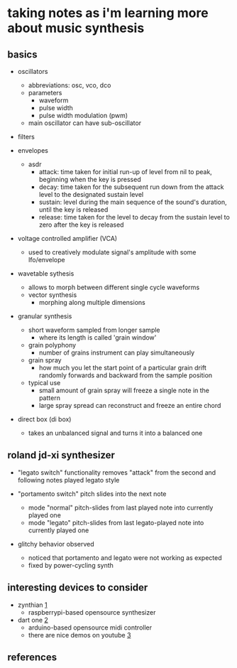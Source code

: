 # taking notes as i'm learning more about music synthesis

## basics

- oscillators
  - abbreviations: osc, vco, dco
  - parameters
    - waveform
    - pulse width
    - pulse width modulation (pwm)
  - main oscillator can have sub-oscillator

- filters

- envelopes
  - asdr
    - attack: time taken for initial run-up of level from nil to peak, beginning when the key is pressed
    - decay: time taken for the subsequent run down from the attack level to the designated sustain level
    - sustain: level during the main sequence of the sound's duration, until the key is released
    - release: time taken for the level to decay from the sustain level to zero after the key is released

- voltage controlled amplifier (VCA) 
  - used to creatively modulate signal's amplitude with some lfo/envelope

- wavetable sythesis
  - allows to morph between different single cycle waveforms
  - vector synthesis
    - morphing along multiple dimensions

- granular synthesis
  - short waveform sampled from longer sample
    - where its length is called 'grain window'
  - grain polyphony
    - number of grains instrument can play simultaneously
  - grain spray
    - how much you let the start point of a particular grain drift randomly 
      forwards and backward from the sample position
  - typical use
    - small amount of grain spray will freeze a single note in the pattern
    - large spray spread can reconstruct and freeze an entire chord

- direct box (di box) 
  - takes an unbalanced signal and turns it into a balanced one


## roland jd-xi synthesizer

- "legato switch" functionality removes "attack" from the second and following notes played legato style
- "portamento switch" pitch slides into the next note
  - mode "normal" pitch-slides from last played note into currently played one
  - mode "legato" pitch-slides from last legato-played note into currently played one

- glitchy behavior observed
  - noticed that portamento and legato were not working as expected
  - fixed by power-cycling synth


## interesting devices to consider

- zynthian [1]
  - raspberrypi-based opensource synthesizer
- dart one [2]
  - arduino-based opensource midi controller
  - there are nice demos on youtube [3]


## references

[1]: https://zynthian.org
[2]: https://dartmobo.com 
[3]: https://www.youtube.com/watch?v=xdUC7AnDaSQ
